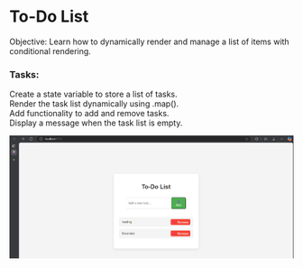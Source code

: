 # To-Do List

Objective: Learn how to dynamically render and manage a list of items with conditional rendering.

### Tasks:
Create a state variable to store a list of tasks.<br>
Render the task list dynamically using .map().<br>
Add functionality to add and remove tasks.<br>
Display a message when the task list is empty.<br>

![alt text](image.png)